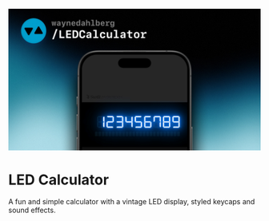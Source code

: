 ![File Cover](filecover.jpg)

# LED Calculator

A fun and simple calculator with a vintage LED display, styled keycaps and sound effects.
